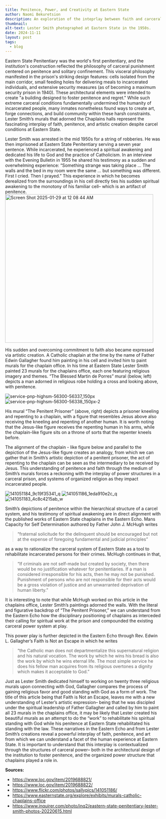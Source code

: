 ```yaml
---
title: Penitence, Power, and Creativity at Eastern State
author: Naomi Bekuretsion
description: An exploration of the inteprlay between faith and carceral power in Eastern State through the medium of murals painted by an incarcerated person, and the written teachings of Catholic chaplains that discipled him.
thumbnail: 
alt-text: Lester Smith photographed at Eastern State in the 1950s.
date: 2024-11-11
layout: post
tags:
  - blog
---
```


Eastern State Penitentiary was the world's first penitentiary, and the institution's construction reflected the philosophy of carceral punishment centered on penitence and solitary confinement. This visceral philosophy manifested in the prison's striking design features: cells isolated from the main corridor, small feeding holes for delivering meals to incarcerated individuals, and extensive security measures (as of becoming a maximum security prison in 1940). These architectural elements were intended to create "a building designed to foster penitence and regret." While such extreme carceral conditions fundamentally undermined the humanity of incarcerated people, many inmates nonetheless found ways to create art, forge connections, and build community within these harsh constraints. Lester Smith’s murals that adorned the Chaplains halls represent the fascinating interplay of faith, penitence, and artistic creation despite carcel conditions at Eastern State. 

Lester Smith was arrested in the mid 1950s for a string of robberies. He was then imprisoned at Eastern State Penitentiary serving a seven year sentence. While incarcerated, he experienced a spiritual awakening and dedicated his life to God and the practice of Catholicism. In an interview with the Evening Bulletin in 1955 he shared his testimony as a sudden and overwhelming experience: “Something strange was taking place … The walls and the bed in my room were the same … but something was different. First I cried. Then I prayed.” This experience in which he becomes derealized from the surroundings in his cell directly ties his sudden spiritual awakening to the monotony of his familiar cell– which is an artifact of penitence.<img width="479" alt="Screen Shot 2025-01-29 at 12 08 44 AM" src="https://github.com/user-attachments/assets/b48976ff-ab63-4c06-8af0-37ec0e41bcf4" /> 


His sudden and overcoming commitment to faith also became expressed via artistic creation. A Catholic chaplain at the time by the name of Father Edwin Gallagher found him painting in his cell and invited him to paint murals for the chaplain office. In his time at Eastern State Lester Smith painted 23 murals for the chaplains office, each one featuring religious imagery and themes. “The Blessed Martin de Porres” mural (below, left) depicts a man adorned in religious robe holding a cross and looking above, with penitence.
 
![service-pnp-highsm-56300-56337_150px](https://github.com/user-attachments/assets/45163821-8057-4322-9d49-2b7ef4008490)  ![service-pnp-highsm-56300-56338_150px-2](https://github.com/user-attachments/assets/27b03194-48cb-4dec-8291-c81e66be5a9a) 

His mural “The Penitent Prisoner” (above, right) depicts a prisoner kneeling and repenting to a chaplain, with a figure that resembles Jesus above also receiving the kneeling and repenting of another human. It is worth noting that the Jesus-like figure receives the repenting human in his arms, while the chaplain-like figure sits on a throne of sorts that the repenter kneels before. 

The alignment of the chaplain - like figure below and parallel to the depiction of the Jesus-like figure creates an analogy, from which we can gather that in Smith’s artistic depiction of a penitent prisoner, the act of repenting to the chaplain can be seen as the intermediary to be received by Jesus. This understanding of penitence and faith through the medium of Smith’s murals forces a reckoning with the interplay of power structures in a carceral prison, and systems of organized religion as they impact incarcerated people. 

![141051184_9c19f35341_q](https://github.com/user-attachments/assets/50360ab9-ea6a-4401-8614-516eebc28aef)  ![141051186_1eda910e2c_q](https://github.com/user-attachments/assets/2bb929c1-aa46-4148-8626-5081f70aa7a4) ![141051183_4c8c4215ab_w](https://github.com/user-attachments/assets/d8f80a2d-4c78-426f-a736-d4487cc07cfe) 


Smith’s depictions of penitence within the hierarchical structure of a carcel system, and his testimony of spiritual awakening are in direct alignment with the published works of Eastern State chaplains in the Eastern Echo. Mans Capacity for Self Determination authored by Father John J. McHugh writes 
> “fraternal solicitude for the delinquent should be encouraged but not at the expense of foregoing fundamental and judicial principles”
> 
as a way to rationalize the carceral system of Eastern State as a tool to rehabilitate incarcerated persons for their crimes. McHugh continues in that, 
> “If criminals are not self-made but created by society, then there would be no justification whatever for penitentiaries. If a man is considered irresponsible for his acts, then he may not be punished. Punishment of persons who are not responsible for their acts would be a gross violation of justice and an unwarranted deprivation of human liberty.”
> 
It is interesting to note that while McHugh worked on this article in the chaplains office, Lester Smith’s paintings adorned the walls. With the literal and figurative backdrop of “The Penitent Prisoner,” we can understand from the Eastern Echo how the disciplinary positioning of chaplains as interceded their calling for spiritual work at the prison and compounded the existing carceral power system at play. 

This power play is further depicted in the Eastern Echo through Rev. Edwin L. Gallagher’s Faith is Not an Escape in which he writes  
>“the Catholic man does not departmentalize this supernatural religion and his natural vocation. The work by which he wins his bread is also the work by which he wins eternal life. The most simple service he does his fellow man acquires from its religious overtones a dignity which makes it acceptable to God.”
>
Just as Lester Smith dedicated himself to working on twenty three religious murals  upon connecting with God, Gallagher compares the process of gaining religious favor and good standing with God as a form of work. The title of this article being that Faith is Not an Escape, leaves me with a new understanding of Lester’s artistic expression– being that he was discipled under the spiritual leadership of Father Gallagher and called by him to paint all 23 murals in the chaplains office, it may be likely that Lester created his beautiful murals as an attempt to do the “work” to rehabilitate his spiritual standing with God while his penitence at Eastern State rehabilitated his standing with the law. These narratives in the Eastern Echo and from Lester Smith’s creations reveal a powerful interplay of faith, penitence, and art from which we can understand a facet of the human experience at Eastern State. It is important to understand that this interplay is contextualized through the structures of carceral power– both in the architectural design of the institution to foster penitence, and the organized power structure that chaplains played a role in. 

**Sources:**
* https://www.loc.gov/item/2019688821/ 
* https://www.loc.gov/item/2019688822/ 
* https://www.flickr.com/photos/sallypics/141051186/
* https://www.easternstate.org/explore/exhibits/murals-catholic-chaplains-office
* https://www.inquirer.com/photo/inq2/eastern-state-penitentiary-lester-smith-photos-20220615.html 
